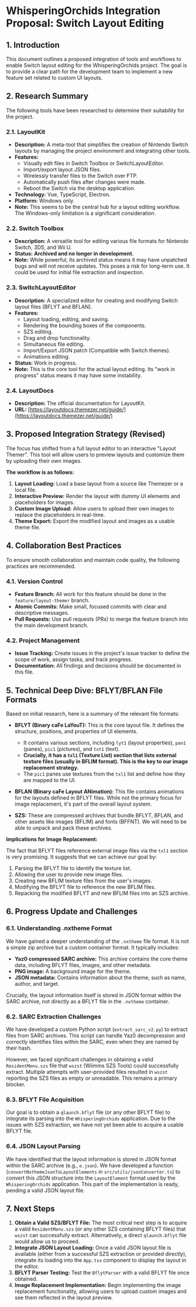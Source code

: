 # WhisperingOrchids Integration Proposal: Switch Layout Editing

## 1. Introduction

This document outlines a proposed integration of tools and workflows to enable Switch layout editing for the WhisperingOrchids project. The goal is to provide a clear path for the development team to implement a new feature set related to custom UI layouts.

## 2. Research Summary

The following tools have been researched to determine their suitability for the project.

### 2.1. LayoutKit

*   **Description:** A meta-tool that simplifies the creation of Nintendo Switch layouts by managing the project environment and integrating other tools.
*   **Features:**
    *   Visually edit files in Switch Toolbox or SwitchLayoutEditor.
    *   Import/export layout JSON files.
    *   Wirelessly transfer files to the Switch over FTP.
    *   Automatically push files after changes were made.
    *   Reboot the Switch via the desktop application.
*   **Technology:** Vue, TypeScript, Electron.
*   **Platform:** Windows only.
*   **Note:** This seems to be the central hub for a layout editing workflow. The Windows-only limitation is a significant consideration.

### 2.2. Switch Toolbox

*   **Description:** A versatile tool for editing various file formats for Nintendo Switch, 3DS, and Wii U.
*   **Status:** **Archived and no longer in development.**
*   **Note:** While powerful, its archived status means it may have unpatched bugs and will not receive updates. This poses a risk for long-term use. It could be used for initial file extraction and inspection.

### 2.3. SwitchLayoutEditor

*   **Description:** A specialized editor for creating and modifying Switch layout files (BFLYT and BFLAN).
*   **Features:**
    *   Layout loading, editing, and saving.
    *   Rendering the bounding boxes of the components.
    *   SZS editing.
    *   Drag and drop functionality.
    *   Simultaneous file editing.
    *   Import/Export JSON patch (Compatible with Switch themes).
    *   Animations editing.
*   **Status:** Work in progress.
*   **Note:** This is the core tool for the actual layout editing. Its "work in progress" status means it may have some instability.

### 2.4. LayoutDocs

*   **Description:** The official documentation for LayoutKit.
*   **URL:** [https://layoutdocs.themezer.net/guide/](https://layoutdocs.themezer.net/guide/)

## 3. Proposed Integration Strategy (Revised)

The focus has shifted from a full layout editor to an interactive "Layout Themer". This tool will allow users to preview layouts and customize them by uploading their own images.

**The workflow is as follows:**

1.  **Layout Loading:** Load a base layout from a source like Themezer or a local file.
2.  **Interactive Preview:** Render the layout with dummy UI elements and placeholders for images.
3.  **Custom Image Upload:** Allow users to upload their own images to replace the placeholders in real-time.
4.  **Theme Export:** Export the modified layout and images as a usable theme file.

## 4. Collaboration Best Practices

To ensure smooth collaboration and maintain code quality, the following practices are recommended.

### 4.1. Version Control

*   **Feature Branch:** All work for this feature should be done in the `feature/layout-themer` branch.
*   **Atomic Commits:** Make small, focused commits with clear and descriptive messages.
*   **Pull Requests:** Use pull requests (PRs) to merge the feature branch into the main development branch.

### 4.2. Project Management

*   **Issue Tracking:** Create issues in the project's issue tracker to define the scope of work, assign tasks, and track progress.
*   **Documentation:** All findings and decisions should be documented in this file.

## 5. Technical Deep Dive: BFLYT/BFLAN File Formats

Based on initial research, here is a summary of the relevant file formats:

*   **BFLYT (Binary caFe LaYouT):** This is the core layout file. It defines the structure, positions, and properties of UI elements.
    *   It contains various sections, including `lyt1` (layout properties), `pan1` (panes), `pic1` (pictures), and `txt1` (text).
    *   **Crucially, it has a `txl1` (Texture List) section that lists external texture files (usually in BFLIM format). This is the key to our image replacement strategy.**
    *   The `pic1` panes use textures from the `txl1` list and define how they are mapped to the UI.

*   **BFLAN (Binary caFe Layout ANimation):** This file contains animations for the layouts defined in BFLYT files. While not the primary focus for image replacement, it's part of the overall layout system.

*   **SZS:** These are compressed archives that bundle BFLYT, BFLAN, and other assets like images (BFLIM) and fonts (BFFNT). We will need to be able to unpack and pack these archives.

**Implications for Image Replacement:**

The fact that BFLYT files reference external image files via the `txl1` section is very promising. It suggests that we can achieve our goal by:

1.  Parsing the BFLYT file to identify the texture list.
2.  Allowing the user to provide new image files.
3.  Creating new BFLIM texture files from the user's images.
4.  Modifying the BFLYT file to reference the new BFLIM files.
5.  Repacking the modified BFLYT and new BFLIM files into an SZS archive.

## 6. Progress Update and Challenges

### 6.1. Understanding .nxtheme Format

We have gained a deeper understanding of the `.nxtheme` file format. It is not a simple zip archive but a custom container format. It typically includes:

*   **Yaz0 compressed SARC archive:** This archive contains the core theme data, including BFLYT files, images, and other metadata.
*   **PNG image:** A background image for the theme.
*   **JSON metadata:** Contains information about the theme, such as name, author, and target.

Crucially, the layout information itself is stored in JSON format within the SARC archive, not directly as a BFLYT file in the `.nxtheme` container.

### 6.2. SARC Extraction Challenges

We have developed a custom Python script (`extract_sarc_v2.py`) to extract files from SARC archives. This script can handle Yaz0 decompression and correctly identifies files within the SARC, even when they are named by their hash.

However, we faced significant challenges in obtaining a valid `ResidentMenu.szs` file that `wszst` (Wiimms SZS Tools) could successfully extract. Multiple attempts with user-provided files resulted in `wszst` reporting the SZS files as empty or unreadable. This remains a primary blocker.

### 6.3. BFLYT File Acquisition

Our goal is to obtain a `qlaunch.bflyt` file (or any other BFLYT file) to integrate its parsing into the `WhisperingOrchids` application. Due to the issues with SZS extraction, we have not yet been able to acquire a usable BFLYT file.

### 6.4. JSON Layout Parsing

We have identified that the layout information is stored in JSON format within the SARC archive (e.g., `o.json`). We have developed a function (`convertNxthemeJsonToLayoutElements` in `src/utils/jsonConverter.ts`) to convert this JSON structure into the `LayoutElement` format used by the `WhisperingOrchids` application. This part of the implementation is ready, pending a valid JSON layout file.

## 7. Next Steps

1.  **Obtain a Valid SZS/BFLYT File:** The most critical next step is to acquire a valid `ResidentMenu.szs` (or any other SZS containing BFLYT files) that `wszst` can successfully extract. Alternatively, a direct `qlaunch.bflyt` file would allow us to proceed.
2.  **Integrate JSON Layout Loading:** Once a valid JSON layout file is available (either from a successful SZS extraction or provided directly), integrate its loading into the `App.tsx` component to display the layout in the editor.
3.  **BFLYT Parser Testing:** Test the `BflytParser` with a valid BFLYT file once obtained.
4.  **Image Replacement Implementation:** Begin implementing the image replacement functionality, allowing users to upload custom images and see them reflected in the layout preview.
